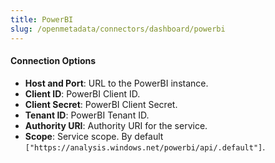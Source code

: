 ```yaml
---
title: PowerBI
slug: /openmetadata/connectors/dashboard/powerbi
---
```


<ConnectorIntro service="dashboard" connector="PowerBI"/>

<Requirements />

<MetadataIngestionService connector="PowerBI"/>

<h4>Connection Options</h4>

- **Host and Port**: URL to the PowerBI instance.
- **Client ID**: PowerBI Client ID.
- **Client Secret**: PowerBI Client Secret.
- **Tenant ID**: PowerBI Tenant ID.
- **Authority URI**: Authority URI for the service.
- **Scope**: Service scope. By default `["https://analysis.windows.net/powerbi/api/.default"]`.

<DashboardIngestionConfig />

<IngestionScheduleAndDeploy />

<ConnectorOutro connector="PowerBI" />
